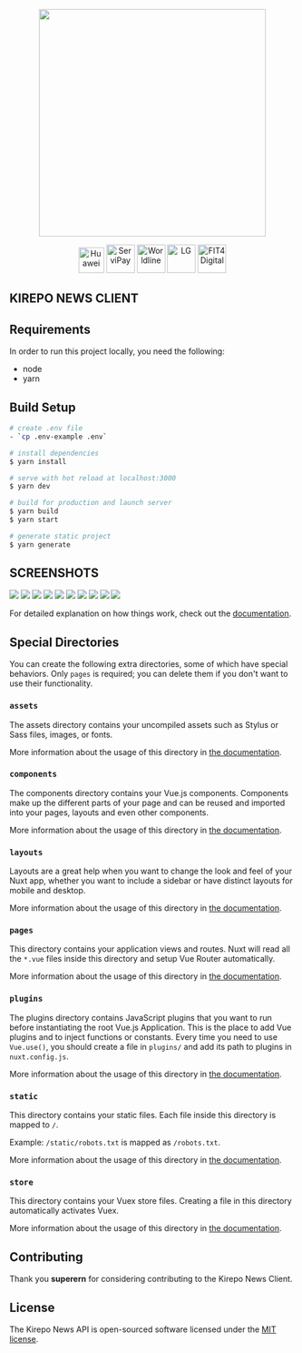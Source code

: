 <p align="center"><a href="https://kirepu.lu" target="_blank"><img src="https://kirepo.lu/img/kirepo-white-bg.f3cde4ea.svg" width="400"></a></p>

<p align="center">
<a href="https://www.huawei.com"><img src="https://kirepo.lu/img/huawei.fc950ca9.png" alt="Huawei" width="45" style="background: white"></a>
<a href="https://servipay.eu"><img src="https://kirepo.lu/img/servipay.1871e891.png" alt="ServiPay" width="50"></a>
<a href="https://worldline.com"><img src="https://kirepo.lu/img/worldline.3e4b6f40.jpg" alt="Worldline" width="50"></a>
<a href="https://www.lg.com"><img src="https://kirepo.lu/img/lg.efefe1a6.jpg" alt="LG" width="50"></a>
<a href="https://www.luxinnovation.lu"><img src="https://kirepo.lu/img/fit-4-digital.6a1ea578.png" alt="FIT4 Digital" width="50" style="background: white"></a>
</p>

## KIREPO NEWS CLIENT

## Requirements

In order to run this project locally, you need the following:

- node
- yarn


## Build Setup

```bash
# create .env file
- `cp .env-example .env`

# install dependencies
$ yarn install

# serve with hot reload at localhost:3000
$ yarn dev

# build for production and launch server
$ yarn build
$ yarn start

# generate static project
$ yarn generate
```

## SCREENSHOTS
<img src="https://i.ibb.co/w4MB3P0/download.png" />
<img src="https://i.ibb.co/16vDpxH/download-1.png" />
<img src="https://i.ibb.co/bWY46tP/download-2.png" />
<img src="https://i.ibb.co/74sSKQr/download-3.png" />
<img src="https://i.ibb.co/PZQ9mfH/download-4.png" />
<img src="https://i.ibb.co/CHq9gWH/download-5.png" />
<img src="https://i.ibb.co/rfZr7S2/download-6.png" />
<img src="https://i.ibb.co/7JFBXd0/download-7.png" />
<img src="https://i.ibb.co/sgf2RzB/download-8.png" />
<img src="https://i.ibb.co/937sNcQ/download-9.png" />


For detailed explanation on how things work, check out the [documentation](https://nuxtjs.org).

## Special Directories

You can create the following extra directories, some of which have special behaviors. Only `pages` is required; you can delete them if you don't want to use their functionality.

### `assets`

The assets directory contains your uncompiled assets such as Stylus or Sass files, images, or fonts.

More information about the usage of this directory in [the documentation](https://nuxtjs.org/docs/2.x/directory-structure/assets).

### `components`

The components directory contains your Vue.js components. Components make up the different parts of your page and can be reused and imported into your pages, layouts and even other components.

More information about the usage of this directory in [the documentation](https://nuxtjs.org/docs/2.x/directory-structure/components).

### `layouts`

Layouts are a great help when you want to change the look and feel of your Nuxt app, whether you want to include a sidebar or have distinct layouts for mobile and desktop.

More information about the usage of this directory in [the documentation](https://nuxtjs.org/docs/2.x/directory-structure/layouts).


### `pages`

This directory contains your application views and routes. Nuxt will read all the `*.vue` files inside this directory and setup Vue Router automatically.

More information about the usage of this directory in [the documentation](https://nuxtjs.org/docs/2.x/get-started/routing).

### `plugins`

The plugins directory contains JavaScript plugins that you want to run before instantiating the root Vue.js Application. This is the place to add Vue plugins and to inject functions or constants. Every time you need to use `Vue.use()`, you should create a file in `plugins/` and add its path to plugins in `nuxt.config.js`.

More information about the usage of this directory in [the documentation](https://nuxtjs.org/docs/2.x/directory-structure/plugins).

### `static`

This directory contains your static files. Each file inside this directory is mapped to `/`.

Example: `/static/robots.txt` is mapped as `/robots.txt`.

More information about the usage of this directory in [the documentation](https://nuxtjs.org/docs/2.x/directory-structure/static).

### `store`

This directory contains your Vuex store files. Creating a file in this directory automatically activates Vuex.

More information about the usage of this directory in [the documentation](https://nuxtjs.org/docs/2.x/directory-structure/store).

## Contributing

Thank you **superern** for considering contributing to the Kirepo News Client.

## License

The Kirepo News API is open-sourced software licensed under the [MIT license](https://opensource.org/licenses/MIT).

